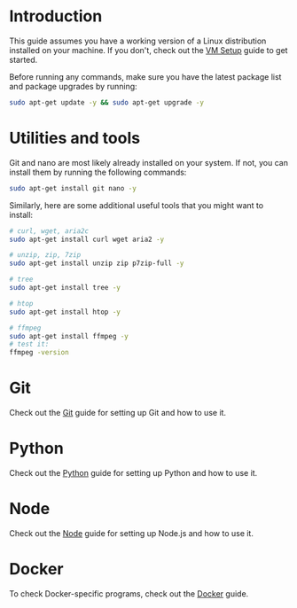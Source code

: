 # Introduction

This guide assumes you have a working version of a Linux distribution installed on your machine. If you don't, check out the [VM Setup](vm-setup.md) guide to get started.

Before running any commands, make sure you have the latest package list and package upgrades by running:

```sh
sudo apt-get update -y && sudo apt-get upgrade -y
```

# Utilities and tools

Git and nano are most likely already installed on your system. If not, you can install them by running the following commands:

```sh
sudo apt-get install git nano -y
```

Similarly, here are some additional useful tools that you might want to install:

```sh
# curl, wget, aria2c
sudo apt-get install curl wget aria2 -y

# unzip, zip, 7zip
sudo apt-get install unzip zip p7zip-full -y

# tree
sudo apt-get install tree -y

# htop
sudo apt-get install htop -y

# ffmpeg
sudo apt-get install ffmpeg -y
# test it:
ffmpeg -version
```

# Git

Check out the [Git](git.md) guide for setting up Git and how to use it.

# Python

Check out the [Python](../technologies/python.md) guide for setting up Python and how to use it.

# Node

Check out the [Node](../technologies/node.md) guide for setting up Node.js and how to use it.

# Docker

To check Docker-specific programs, check out the [Docker](docker.md) guide.
